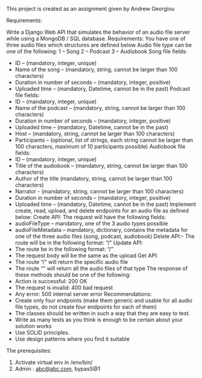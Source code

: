 This project is created as an assignment given by Andrew Georgiou

Requirements:

Write a  Django Web API that simulates the behavior of an audio file
server while using a MongoDB / SQL database.
Requirements: You have one of three audio files which structures are defined below
Audio file type can be one of the following:
1 – Song
2 – Podcast
3 – Audiobook
Song file fields:
- ID – (mandatory, integer, unique)
- Name of the song – (mandatory, string, cannot be larger than 100
characters)
- Duration in number of seconds – (mandatory, integer, positive)
- Uploaded time – (mandatory, Datetime, cannot be in the past)
Podcast file fields:
- ID – (mandatory, integer, unique)
- Name of the podcast – (mandatory, string, cannot be larger than 100
characters)
- Duration in number of seconds – (mandatory, integer, positive)
- Uploaded time – (mandatory, Datetime, cannot be in the past)
- Host – (mandatory, string, cannot be larger than 100 characters)
- Participants – (optional, list of strings, each string cannot be larger than
100 characters, maximum of 10 participants possible)
Audiobook file fields:
- ID – (mandatory, integer, unique)
- Title of the audiobook – (mandatory, string, cannot be larger than 100
characters)
- Author of the title (mandatory, string, cannot be larger than 100
characters)
- Narrator - (mandatory, string, cannot be larger than 100 characters)
- Duration in number of seconds – (mandatory, integer, positive)
- Uploaded time – (mandatory, Datetime, cannot be in the past)
Implement create, read, upload, and delete endpoints for an audio file as defined
below:
Create API:
The request will have the following fields:
- audioFileType – mandatory, one of the 3 audio types possible
- audioFileMetadata – mandatory, dictionary, contains the metadata for one
of the three audio files (song, podcast, audiobook)
Delete API:- The route will be in the following format:
“<audioFileType>/<audioFileID>”
Update API:
- The route be in the following format: “<audioFileType>/<audioFileID>”
- The request body will be the same as the upload
Get API:
- The route “<audioFileType>/<audioFileID>” will return the specific audio
file
- The route “<audioFileType>” will return all the audio files of that type
The response of these methods should be one of the following:
- Action is successful: 200 OK
- The request is invalid: 400 bad request
- Any error: 500 internal server error
Recommendations:
- Create only four endpoints (make them generic and usable for all audio file types,
do not create four endpoints for each of them)
- The classes should be written in such a way that they are easy to test.
- Write as many tests as you think is enough to be certain about your solution works
- Use SOLID principles.
- Use design patterns where you find it suitable


The prerequisites:
1. Activate virtual env in /env/bin/
2. Admin : abc@abc.com, bypasS@1
